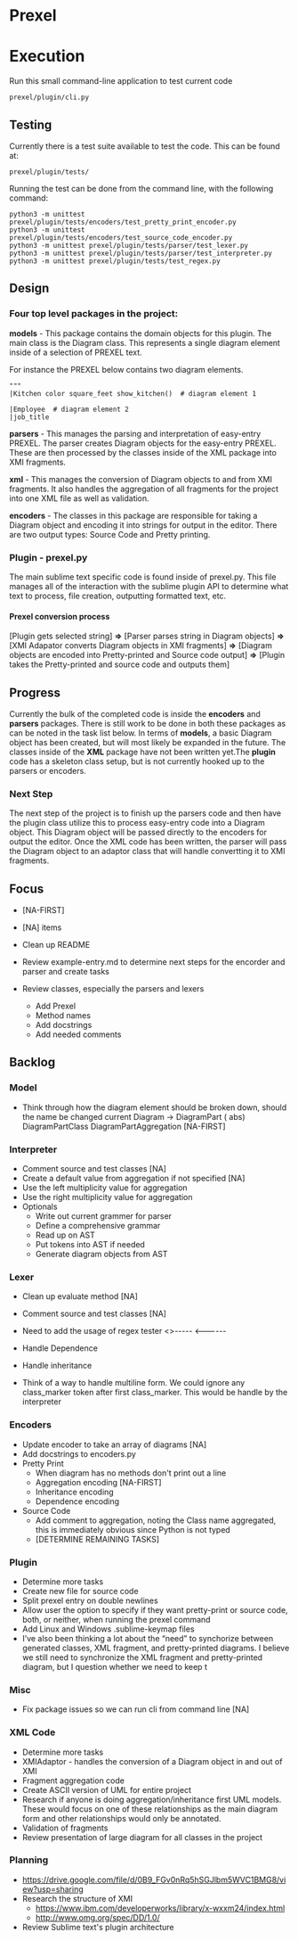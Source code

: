 # Prexel

# Execution

Run this small command-line application to test current code

    prexel/plugin/cli.py

## Testing

Currently there is a test suite available to test the code. This can be found at:

    prexel/plugin/tests/

Running the test can be done from the command line, with the following command:

    python3 -m unittest prexel/plugin/tests/encoders/test_pretty_print_encoder.py
    python3 -m unittest prexel/plugin/tests/encoders/test_source_code_encoder.py 
    python3 -m unittest prexel/plugin/tests/parser/test_lexer.py
    python3 -m unittest prexel/plugin/tests/parser/test_interpreter.py
    python3 -m unittest prexel/plugin/tests/test_regex.py

## Design

### Four top level packages in the project:

**models** - This package contains the domain objects for this plugin. The main class
is the Diagram class. This represents a single diagram element inside of a selection of PREXEL
text. 

For instance the PREXEL below contains two diagram elements.

    """
    |Kitchen color square_feet show_kitchen()  # diagram element 1
    
    |Employee  # diagram element 2
    |job_title
    
**parsers** - This manages the parsing and interpretation of easy-entry PREXEL. 
The parser creates Diagram objects for the easy-entry PREXEL. These are then processed
by the classes inside of the XML package into XMI fragments.

**xml** - This manages the conversion of Diagram objects to and from XMI fragments.
It also handles the aggregation of all fragments for the project into one XML file as well
as validation.

**encoders** - The classes in this package are responsible for taking a Diagram object
and encoding it into strings for output in the editor. There are two output types:
Source Code and Pretty printing.

### Plugin - prexel.py

The main sublime text specific code is found inside of prexel.py. This file
manages all of the interaction with the sublime plugin API to determine what text
to process, file creation, outputting formatted text, etc.

#### Prexel conversion process

[Plugin gets selected string] **=>** [Parser parses string in Diagram objects] **=>** [XMI Adapator converts
Diagram objects in XMI fragments] **=>** [Diagram objects are encoded into Pretty-printed and Source code
output] **=>** [Plugin takes the Pretty-printed and source code and outputs them]

## Progress

Currently the bulk of the completed code is inside the **encoders** and **parsers** packages.
There is still work to be done in both these packages as can be noted in the task list
below. In terms of **models**, a basic Diagram object has been created, but will most
likely be expanded in the future. The classes inside of the **XML** package 
have not been written yet.The **plugin** code has a skeleton class setup, but is not
currently hooked up to the parsers or encoders. 

### Next Step

The next step of the project is to finish up the parsers code and then have the
plugin class utilize this to process easy-entry code into a Diagram object. This 
Diagram object will be passed directly to the encoders for output the editor. Once the 
XML code has been written, the parser will pass the Diagram object to an adaptor class
that will handle convertting it to XMI fragments.

## Focus

* [NA-FIRST]
* [NA] items
* Clean up README

* Review example-entry.md to determine next steps for the encorder and parser
and create tasks

* Review classes, especially the parsers and lexers
    * Add Prexel
    * Method names 
    * Add docstrings 
    * Add needed comments

## Backlog

### Model

* Think through how the diagram element should be broken down, should the name be changed
current Diagram -> DiagramPart ( abs) DiagramPartClass DiagramPartAggregation [NA-FIRST]

### Interpreter

* Comment source and test classes [NA]
* Create a default value from aggregation if not specified [NA]
* Use the left multiplicity value for aggregation
* Use the right multiplicity value for aggregation
* Optionals
    * Write out current grammer for parser
    * Define a comprehensive grammar
    * Read up on AST
    * Put tokens into AST if needed
    * Generate diagram objects from AST

### Lexer

* Clean up evaluate method [NA]
* Comment source and test classes [NA]
* Need to add the usage of regex tester
    <>-----
    <------

* Handle Dependence
* Handle inheritance
* Think of a way to handle multiline form. We could ignore any class_marker 
token after first class_marker. This would be handle by the interpreter 

### Encoders
* Update encoder to take an array of diagrams [NA]
* Add docstrings to encoders.py
* Pretty Print
    * When diagram has no methods don't print out a line
    * Aggregation encoding [NA-FIRST]
    * Inheritance encoding
    * Dependence encoding
* Source Code 
    * Add comment to aggregation, noting the Class name aggregated,
    this is immediately obvious since Python is not typed
    * [DETERMINE REMAINING TASKS]
    
### Plugin
* Determine more tasks
* Create new file for source code
* Split prexel entry on double newlines
* Allow user the option to specify if they want pretty-print or source code, 
both, or neither, when running the prexel command
* Add Linux and Windows .sublime-keymap files
* I’ve also been thinking a lot about the “need” to synchorize between 
generated classes, XML fragment, and pretty-printed diagrams. 
I believe we still need to synchronize the XML fragment and pretty-printed 
diagram, but I question whether we need to keep t

### Misc
* Fix package issues so we can run cli from command line [NA]

### XML Code
* Determine more tasks 
* XMIAdaptor - handles the conversion of a Diagram object in and out of XMI
* Fragment aggregation code
* Create ASCII version of UML for entire project
* Research if anyone is doing aggregation/inheritance first UML models. These would focus on 
one of these relationships as the main diagram form and other relationships would only be annotated.
* Validation of fragments
* Review presentation of large diagram for all classes in the project 

### Planning

* https://drive.google.com/file/d/0B9_FGv0nRq5hSGJlbm5WVC1BMG8/view?usp=sharing
* Research the structure of XMI
    * https://www.ibm.com/developerworks/library/x-wxxm24/index.html
    * http://www.omg.org/spec/DD/1.0/
* Review Sublime text's plugin architecture
